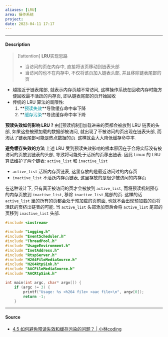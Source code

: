 ```yaml
---
aliases: [LRU]
area: 操作系统
project: 
date: 2023-04-11 17:17
---
```

---
#### Description
> [!attention] **LRU**实现思路
> - 当访问的页在内存中, 直接将该页移动到链表头部
> - 当访问的也不在内存中, 不仅将该页加入链表头部, 并且移除链表尾部的页

- 越接近于链表尾部, 就表示内存页越不常访问, 这样操作系统在回收内存时能方便回收最不活跃的内存页, 即从链表尾部的页开始回收
- 传统的 LRU 算法的局限性: 
    1. **<font color="#0593A2">预读失效</font>**导致缓存命中率下降
    2. **<font color="#0593A2">缓存污染</font>**导致缓存命中率下降

**预读失效如何影响 LRU ?**
由[[预读机制]]加载进来的页都会被放到 LRU 链表的头部, 如果这些被预加载的数据部被访问, 就出现了不被访问的页出现在链表头部, 而淘汰了链表尾部可能是热点数据的页. 这样就会大大降低缓存命中率. 

**避免缓存失效的方法**
上述 LRU 受到预读失效影响的根本原因在于会将实际没有被访问的页放到链表的头部, 导致将可能处于活跃的页移出链表. 
因此 Linux 的 LRU 算法维护了两个链表: `active_list` 和 `inactive_list`
- `active_list` 活跃内存页链表, 这里存放的是最近访问过的内存页
- `inactive_list` 不活跃内存页链表, 这里存放的是很少被访问的内存页

在这种设计下, 只有真正被访问的页才会被放到 `active_list`, 而将预读机制预存的内存页放到 `inactive_list`, 移除 `inactive_list` 尾部的页. 这样的话 `active_list` 里的所有的页都会处于预加载的页前面, 也就不会出现预加载的页将活跃的页挤出链表的可能. 当 `active_list` 头部添加页后会将 `active_list` 尾部的页移到 `inactive_list` 头部.

```cpp
#include <iostream>

#include "Logging.h"
#include "EventScheduler.h"
#include "ThreadPool.h"
#include "UsageEnvironment.h"
#include "InetAddress.h"
#include "RtspServer.h"
#include "H264FileMediaSource.h"
#include "H264RtpSink.h"
#include "AACFileMediaSource.h"
#include "AACRtpSink.h"

int main(int argc, char* argv[]) {
    if (argc != 3) {
        printf("Usage: %s <h264 file> <aac file>\n", argv[0]);
        return -1;
    }
```

---
#### Source
- [4.5 如何避免预读失效和缓存污染的问题？ | 小林coding](https://xiaolincoding.com/os/3_memory/cache_lru.html#%E5%A6%82%E4%BD%95%E9%81%BF%E5%85%8D%E9%A2%84%E8%AF%BB%E5%A4%B1%E6%95%88%E9%80%A0%E6%88%90%E7%9A%84%E5%BD%B1%E5%93%8D)